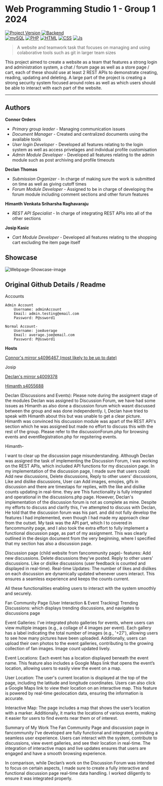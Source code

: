 #  Web Programming Studio 1 - Group 1 2024

[![Project Version][version-image]][version-url]
[![Backend][Backend-image]][Backend-url]
<br>
[![mySQL][mySQL-image]][mySQL-url]
[![PHP][PHP-image]][PHP-url]
[![HTML][HTML-image]][HTML-url]
[![CSS][CSS-image]][CSS-url]
[![Js][Js-image]][Js-url]

> A website and teamwork task that focuses on managing and using colaborative tools such as git in larger team sizes

This project aimed to create a website as a team that features a strong login and administration system, a chat / forum page as well as a store page / cart, each of these should use at least 2 REST APIs to demonstrate creating, reading, updating and deleting. A large part of the project is creating a strong security system focused around roles as well as which users should be able to interact with each part of the website.

---
## Authors

**Connor Orders** 
* *Primary group leader* - Managing communication issues
* *Document Manager* - Created and centralized documents using the available tools
* *User login Developer* - Developed all features relating to the login system as well as access privelages and individual profile customisation
* *Admin Module Developer* - Developed all features relating to the admin module such as post archiving and profile timeouts

**Declan Thomas**
* *Submission Organizer* - In charge of making sure the work is submitted on time as well as giving cutoff times
* *Forum Module Developer* - Assigned to be in charge of developing the forum module including comment sections and other forum features

**Himanth Venkata Sriharsha Raghavaraju**
* *REST API Specialist* - In charge of integrating REST APIs into all of the other sections

**Josip Kasic**
* *Cart Module Developer* - Developed all features relating to the shopping cart excluding the item page itself

## Showcase
![Webpage-Showcase-image]

## Original Github Details / Readme
Accounts

    Admin Account
        Username: adminAccount
        Email: admin.testing@email.com
        Password: P@ssword1

    Normal Account-
        Username: joeAverage
        Email: average.joe@email.com
        Password: P@ssword1



**Hosts**

[Connor's mirror s4096467 (most likely to be up to date)](https://saturn.csit.rmit.edu.au/~s4096467/web-studio-project-group_01_wps_2024/siteRoot/)

Josip

[Declan's mirror s4009378](https://titan.csit.rmit.edu.au/~s4009378/web-studio-project-group_01_wps_2024/siteRoot/)

[Himanth s4055688](https://saturn.csit.rmit.edu.au/~s4055688/web-studio-project-group_01_wps_2024/siteRoot/fancommunity.php)


Declan (Discussions and Events):
Please note during the assigment stage of the modules Declan was assigned to Discussion Forum, we have had some issues as Himanth as also done a discussion forum which wasnt discussed between the group and was done independently. I, Declan have tried to speak with Himanth about this but was unable to get a clear picture. Himanth was convinced his discussion module was apart of the REST API's section which he was assigned but made no effort to discuss this with the rest of the group.
Please refer to the discussionForum.php for browsing events and eventRegistration.php for regsitering events. 

Himanth- 

I want to clear up the discussion page misunderstanding. 
Although Declan was assigned the task of implementing the Discussion Forum, I was working on the REST APIs, which included API functions for my discussion page. In my implementation of the discussion page, I made sure that users could: Add new discussions, Delete discussions, Reply to other users' discussions, Like and dislike discussions, User can Add images, emojies, gifs in discussion and there are timestaps for replies, with the like and dislike counts updating in real-time. they are 
This functionality is fully integrated and operational in the discussions.php page. However, Declan's implementation of the discussion forum is not as complete as mine. Despite my efforts to discuss and clarify this, I've attempted to discuss with Declan, He told that the discussion forum was his part. and did not fully develop the features I had implemented, even though I had made my approach clear from the outset. My task was the API part, which I to covered in fancommunity page, and I also took the extra effort to fully implement a functional discussion page, as part of my assignment. This was clearly outlined in the design document from the very beginning, where I specified that my section has also a discussion page.

Discussion page (child website from fancommunity page)-
features: 
Add new discussions.
Delete discussions they’ve posted.
Reply to other users' discussions.
Like or dislike discussions (user feedback is counted and displayed in real-time).
Real-time Updates: The number of likes and dislikes on each discussion are dynamically updated whenever users interact. This ensures a seamless experience and keeps the counts current.

All these functionalities enabling users to interact with the system smoothly and securely.

Fan Community Page (User Interaction & Event Tracking)
Trending Discussions: which displays trending discussions, and navigates to discussions page

Event Galleries: I’ve integrated photo galleries for events, where users can view multiple images (e.g., a collage of 4 images per event). Each gallery has a label indicating the total number of images (e.g., '+27'), allowing users to see how many pictures have been uploaded. Additionally, users can upload their own photos to the event galleries, contributing to the growing collection of fan images. Image count updated lively.

Event Locations: Each event has a location displayed beneath the event name. This feature also includes a Google Maps link that opens the event’s location, allowing users to easily view the event on a map.

User Location: The user's current location is displayed at the top of the page, including the latitude and longitude coordinates. Users can also click a Google Maps link to view their location on an interactive map. This feature is powered by real-time geolocation data, ensuring the information is accurate.

Interactive Map: The page includes a map that shows the user’s location with a marker. Additionally, it marks the locations of various events, making it easier for users to find events near them or of interest.

Summary of My Work
The Fan Community Page and discussion page in fancommunity I’ve developed are fully functional and integrated, providing a seamless user experience. Users can interact with the system, contribute to discussions, view event galleries, and see their location in real-time. The integration of interactive maps and live updates ensures that users are engaged and have a smooth browsing experience.

In comparison, while Declan’s work on the Discussion Forum was intended to focus on certain aspects, I made sure to create a fully interactive and functional discussion page real-time data handling. I worked diligently to ensure it was integrated properly.



<!--Markdown Images and Badges-->

[Webpage-Showcase-image]: Readme-Resources/preview.png

[version-image]: https://img.shields.io/badge/Version-1.0.0-brightgreen?style=for-the-badge&logo=appveyor
[version-url]: https://img.shields.io/badge/version-1.0.0-green

[Backend-image]: https://img.shields.io/badge/Backend-PHP-important?style=for-the-badge
[Backend-url]: https://img.shields.io/badge/Backend-PHP-important?style=for-the-badge

[mySQL-image]: https://img.shields.io/badge/mySQL-07405E?style=for-the-badge&logo=mysql&logoColor=white
[mySQL-url]: https://img.shields.io/badge/mySQL-07405E?style=for-the-badge&logo=mysql&logoColor=white

[PHP-image]: https://img.shields.io/badge/PHP-ED8B00?style=for-the-badge&logo=php&logoColor=white
[PHP-url]: https://img.shields.io/badge/PHP-ED8B00?style=for-the-badge&logo=php&logoColor=white

[HTML-image]: https://img.shields.io/badge/HTML5-E34F26?style=for-the-badge&logo=html5&logoColor=white
[HTML-url]: https://img.shields.io/badge/HTML5-E34F26?style=for-the-badge&logo=html5&logoColor=white

[CSS-image]: https://img.shields.io/badge/CSS3-1572B6?style=for-the-badge&logo=css3&logoColor=white
[CSS-url]: https://img.shields.io/badge/CSS3-1572B6?style=for-the-badge&logo=css3&logoColor=white

[Js-image]: https://img.shields.io/badge/JavaScript-F7DF1E?style=for-the-badge&logo=javascript&logoColor=black
[Js-url]: https://img.shields.io/badge/JavaScript-F7DF1E?style=for-the-badge&logo=javascript&logoColor=black
